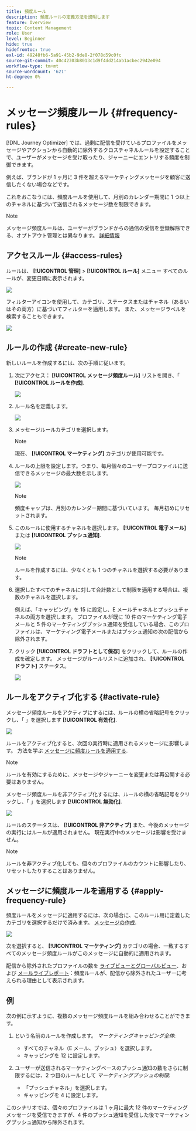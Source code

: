 ```yaml
---
title: 頻度ルール
description: 頻度ルールの定義方法を説明します
feature: Overview
topic: Content Management
role: User
level: Beginner
hide: true
hidefromtoc: true
exl-id: 49248fb6-5a91-45b2-9de8-2f078d59c0fc
source-git-commit: 40c42303b8013c1d9f4dd214ab1acbec2942e094
workflow-type: tm+mt
source-wordcount: '621'
ht-degree: 0%

---
```


# メッセージ頻度ルール {#frequency-rules}

[!DNL Journey Optimizer] では、過剰に配信を受けているプロファイルをメッセージやアクションから自動的に除外するクロスチャネルルールを設定することで、ユーザーがメッセージを受け取ったり、ジャーニーにエントリする頻度を制御できます。

例えば、ブランドが 1 ヶ月に 3 件を超えるマーケティングメッセージを顧客に送信したくない場合などです。

これをおこなうには、頻度ルールを使用して、月別のカレンダー期間に 1 つ以上のチャネルに基づいて送信されるメッセージ数を制限できます。

>[!NOTE]
>
>メッセージ頻度ルールは、ユーザーがブランドからの通信の受信を登録解除できる、オプトアウト管理とは異なります。 [詳細情報](../messages/consent.md#opt-out-management)

## アクセスルール {#access-rules}

ルールは、 **[!UICONTROL 管理]** > **[!UICONTROL ルール]** メニュー すべてのルールが、変更日順に表示されます。

![](assets/message-rules-access.png)

<!--To access, create, edit or delete message frequency rules, you must have the message configuration permission. [Learn more](../administration/high-low-permissions.md#administration-permissions)-->

フィルターアイコンを使用して、カテゴリ、ステータスまたはチャネル（あるいはその両方）に基づいてフィルターを適用します。 また、メッセージラベルを検索することもできます。

![](assets/message-rules-filter.png)

## ルールの作成 {#create-new-rule}

新しいルールを作成するには、次の手順に従います。

1. 次にアクセス： **[!UICONTROL メッセージ頻度ルール]** リストを開き、「 **[!UICONTROL ルールを作成]**.

   ![](assets/message-rules-create.png)

1. ルール名を定義します。

   ![](assets/message-rules-details.png)

1. メッセージルールカテゴリを選択します。

   >[!NOTE]
   >
   >現在、 **[!UICONTROL マーケティング]** カテゴリが使用可能です。

1. ルールの上限を設定します。つまり、毎月個々のユーザープロファイルに送信できるメッセージの最大数を示します。

   ![](assets/message-rules-capping.png)

   >[!NOTE]
   >
   >頻度キャップは、月別のカレンダー期間に基づいています。 毎月初めにリセットされます。

1. このルールに使用するチャネルを選択します。 **[!UICONTROL 電子メール]** または **[!UICONTROL プッシュ通知]**.

   ![](assets/message-rules-channels.png)

   >[!NOTE]
   >
   >ルールを作成するには、少なくとも 1 つのチャネルを選択する必要があります。

1. 選択したすべてのチャネルに対して合計数として制限を適用する場合は、複数のチャネルを選択します。

   例えば、「キャッピング」を 15 に設定し、E メールチャネルとプッシュチャネルの両方を選択します。 プロファイルが既に 10 件のマーケティング電子メールと 5 件のマーケティングプッシュ通知を受信している場合、このプロファイルは、マーケティング電子メールまたはプッシュ通知の次の配信から除外されます。

1. クリック **[!UICONTROL ドラフトとして保存]** をクリックして、ルールの作成を確定します。 メッセージがルールリストに追加され、 **[!UICONTROL ドラフト]** ステータス。

   ![](assets/message-rules-created.png)

## ルールをアクティブ化する {#activate-rule}

メッセージ頻度ルールをアクティブにするには、ルールの横の省略記号をクリックし、「 」を選択します **[!UICONTROL 有効化]**.

![](assets/message-rules-activate.png)

ルールをアクティブ化すると、次回の実行時に適用されるメッセージに影響します。 方法を学ぶ [メッセージに頻度ルールを適用する](#apply-frequency-rule).

>[!NOTE]
>
>ルールを有効にするために、メッセージやジャーニーを変更または再公開する必要はありません。

メッセージ頻度ルールを非アクティブ化するには、ルールの横の省略記号をクリックし、「 」を選択します **[!UICONTROL 無効化]**.

![](assets/message-rules-deactivate.png)

ルールのステータスは、 **[!UICONTROL 非アクティブ]** また、今後のメッセージの実行にはルールが適用されません。 現在実行中のメッセージは影響を受けません。

>[!NOTE]
>
>ルールを非アクティブ化しても、個々のプロファイルのカウントに影響したり、リセットしたりすることはありません。

## メッセージに頻度ルールを適用する {#apply-frequency-rule}

頻度ルールをメッセージに適用するには、次の場合に、このルール用に定義したカテゴリを選択するだけで済みます。 [メッセージの作成](../messages/get-started-content.md#create-new-message).

![](assets/message-rules-properties.png)

次を選択すると、 **[!UICONTROL マーケティング]** カテゴリの場合、一致するすべてのメッセージ頻度ルールがこのメッセージに自動的に適用されます。

<!--Clicking the link out button next to the category selector will jump you over to the rules inventory screen to see which rules will be applied to the message.-->

配信から除外されたプロファイルの数を [ライブビューとグローバルビュー](../reports/message-monitoring.md)、および [メールライブレポート](../reports/email-live-report.md)：頻度ルールが、配信から除外されたユーザーに考えられる理由として表示されます。

## 例

次の例に示すように、複数のメッセージ頻度ルールを組み合わせることができます。

1. という名前のルールを作成します。 *マーケティングキャッピング全体*:

   * すべてのチャネル（E メール、プッシュ）を選択します。
   * キャッピングを 12 に設定します。

1. ユーザーが送信されるマーケティングベースのプッシュ通知の数をさらに制限するには、2 つ目のルールとして *マーケティングプッシュの制限*:

   * 「プッシュチャネル」を選択します。
   * キャッピングを 4 に設定します。

このシナリオでは、個々のプロファイルは 1 ヶ月に最大 12 件のマーケティングメッセージを受信できますが、4 件のプッシュ通知を受信した後でマーケティングプッシュ通知から除外されます。
